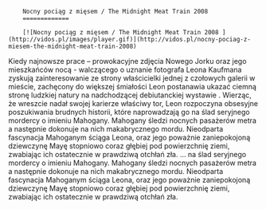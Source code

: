 
        Nocny pociąg z mięsem / The Midnight Meat Train 2008 
        =============
        
        [![Nocny pociąg z mięsem / The Midnight Meat Train 2008 ](http://vidos.pl/images/player.gif)](http://vidos.pl/nocny-pociag-z-miesem-the-midnight-meat-train-2008)
        
        
 Kiedy najnowsze prace – prowokacyjne zdjęcia Nowego Jorku oraz jego mieszkańców nocą - walczącego o uznanie fotografa Leona Kaufmana zyskują zainteresowanie ze strony właścicielki jednej z czołowych galerii w mieście, zachęcony do większej śmiałości Leon postanawia ukazać ciemną stronę ludzkiej natury na nadchodzącej debiutanckiej wystawie . Wierząc, że wreszcie nadał swojej karierze właściwy tor, Leon rozpoczyna obsesyjne poszukiwania brudnych historii, które naprowadzają go na ślad seryjnego mordercy o imieniu Mahogany. Mahogany śledzi nocnych pasażerów metra a następnie dokonuje na nich makabrycznego mordu. Nieodparta fascynacja Mahoganym ściąga Leona, oraz jego poważnie zaniepokojoną dziewczynę Mayę stopniowo coraz głębiej pod powierzchnię ziemi, zwabiając ich ostatecznie w prawdziwą otchłań zła.  ... na ślad seryjnego mordercy o imieniu Mahogany. Mahogany śledzi nocnych pasażerów metra a następnie dokonuje na nich makabrycznego mordu. Nieodparta fascynacja Mahoganym ściąga Leona, oraz jego poważnie zaniepokojoną dziewczynę Mayę stopniowo coraz głębiej pod powierzchnię ziemi, zwabiając ich ostatecznie w prawdziwą otchłań zła.
    